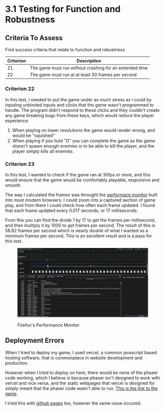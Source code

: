 # 3.1 Testing for Function and Robustness

## Criteria To Assess

Find success criteria that relate to function and robustness

| Criterion | Description                                             |
| --------- | ------------------------------------------------------- |
| 21        | The game must run without crashing for an extended time |
| 22        | The game must run at at least 30 frames per second      |

### Criterion 22

In this test, I needed to put the game under as much stress as I could by inputing unbinded inputs and clicks that the game wasn't programmed to handle. The program didn't respond to these clicks and they couldn't create any game breaking bugs from these keys, which would reduce the player experience.

1. When playing on lower resolutions the game would render wrong, and would be "squished"
2. When playing if you hold "D" you can complete the game as the game doesn't spawn enough enemies in to be able to kill the player, and the player simply kills all enemies.&#x20;

### Criterion 23

In this test, I wanted to check if the game ran at 30fps or more, and this would ensure that the game would be comfortably playable, responsive and smooth.&#x20;

The way I calculated the frames was throught the [performace monitor](https://share.firefox.dev/3Dpj70L) built into most modern browsers. I could zoom into a captured section of game play, and from there I could check how often each frame updated. I found that each frame updated every 0.017 seconds, or 17 milliseconds.

From this you can find the divide 1 by 17 to get the frames per millisecond, and then multiply it by 1000 to get frames per second. The result of this is 58.82 frames per second which is nearly double of what I wanted as a minimum frames per second. This is an excellent result and is a pass for this test.

<figure><img src="../.gitbook/assets/Screenshot 2022-09-13 at 11.46.08.png" alt=""><figcaption><p>Firefox's Performance Monitor</p></figcaption></figure>

## Deployment Errors

When I tried to deploy my game, I used vercel, a common javascript based hosting software, that is commonplace in website development and production.&#x20;

However when I tried to deploy on here, there would be none of the phaser code working, which I believe is because phaser isn't designed to work with vercel and vice versa, and the static webpages that vercel is designed for simply meant that the phaser code wasn't able to run. [This is the link to the game](http://phaser-game-version-2.vercel.app/).&#x20;

I tried this with [github pages](https://magicoo51889.github.io/Phaser-Game-Version-2/) too, however the same issue occured.&#x20;
